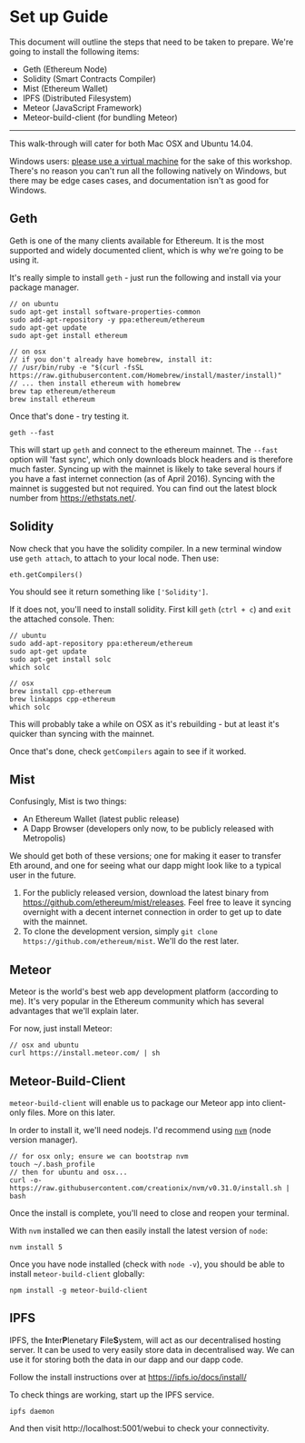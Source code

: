 # Set up Guide

This document will outline the steps that need to be taken to prepare.  We're going to install the following items:

* Geth (Ethereum Node)
* Solidity (Smart Contracts Compiler)
* Mist (Ethereum Wallet)
* IPFS (Distributed Filesystem)
* Meteor (JavaScript Framework)
* Meteor-build-client (for bundling Meteor)

---

This walk-through will cater for both Mac OSX and Ubuntu 14.04.

Windows users: [please use a virtual machine](http://www.psychocats.net/ubuntu/virtualbox) for the sake of this workshop. There's no reason you can't run all the following natively on Windows, but there may be edge cases cases, and documentation isn't as good for Windows.

## Geth

Geth is one of the many clients available for Ethereum. It is the most supported and widely documented client, which is why we're going to be using it.

It's really simple to install `geth` - just run the following and install via your package manager.

```
// on ubuntu
sudo apt-get install software-properties-common
sudo add-apt-repository -y ppa:ethereum/ethereum
sudo apt-get update
sudo apt-get install ethereum

// on osx
// if you don't already have homebrew, install it:
// /usr/bin/ruby -e "$(curl -fsSL https://raw.githubusercontent.com/Homebrew/install/master/install)"
// ... then install ethereum with homebrew
brew tap ethereum/ethereum
brew install ethereum
```

Once that's done - try testing it.

```
geth --fast
```

This will start up `geth` and connect to the ethereum mainnet. The `--fast` option will 'fast sync', which only downloads block headers and is therefore much faster. Syncing up with the mainnet is likely to take several hours if you have a fast internet connection (as of April 2016). Syncing with the mainnet is suggested but not required. You can find out the latest block number from https://ethstats.net/.

## Solidity

Now check that you have the solidity compiler. In a new terminal window use `geth attach`, to attach to your local node. Then use:

```
eth.getCompilers()
```

You should see it return something like `['Solidity']`.

If it does not, you'll need to install solidity. First kill `geth` (`ctrl + c`) and `exit` the attached console. Then:

```
// ubuntu
sudo add-apt-repository ppa:ethereum/ethereum
sudo apt-get update
sudo apt-get install solc
which solc

// osx
brew install cpp-ethereum
brew linkapps cpp-ethereum
which solc
```

This will probably take a while on OSX as it's rebuilding - but at least it's quicker than syncing with the mainnet.

Once that's done, check `getCompilers` again to see if it worked.

## Mist

Confusingly, Mist is two things:

* An Ethereum Wallet (latest public release)
* A Dapp Browser (developers only now, to be publicly released with Metropolis)

We should get both of these versions; one for making it easer to transfer Eth around, and one for seeing what our dapp might look like to a typical user in the future.

1. For the publicly released version, download the latest binary from https://github.com/ethereum/mist/releases. Feel free to leave it syncing overnight with a decent internet connection in order to get up to date with the mainnet.
2. To clone the development version, simply `git clone https://github.com/ethereum/mist`. We'll do the rest later.

## Meteor

Meteor is the world's best web app development platform (according to me). It's very popular in the Ethereum community which has several advantages that we'll explain later.

For now, just install Meteor:

```
// osx and ubuntu
curl https://install.meteor.com/ | sh
```

## Meteor-Build-Client

`meteor-build-client` will enable us to package our Meteor app into client-only files. More on this later.

In order to install it, we'll need nodejs. I'd recommend using [`nvm`](https://github.com/creationix/nvm) (node version manager).

```
// for osx only; ensure we can bootstrap nvm
touch ~/.bash_profile
// then for ubuntu and osx...
curl -o- https://raw.githubusercontent.com/creationix/nvm/v0.31.0/install.sh | bash
```

Once the install is complete, you'll need to close and reopen your terminal.

With `nvm` installed we can then easily install the latest version of `node`:

```
nvm install 5
```

Once you have node installed (check with `node -v`), you should be able to install `meteor-build-client` globally:

```
npm install -g meteor-build-client
```

## IPFS

IPFS, the **I**nter**P**lenetary **F**ile**S**ystem, will act as our decentralised hosting server. It can be used to very easily store data in decentralised way. We can use it for storing both the data in our dapp and our dapp code.

Follow the install instructions over at https://ipfs.io/docs/install/

To check things are working, start up the IPFS service.

```
ipfs daemon
```

And then visit http://localhost:5001/webui to check your connectivity.

